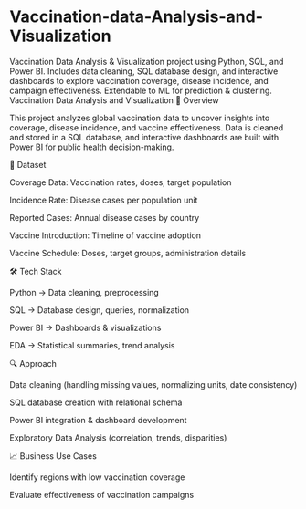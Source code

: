 # Vaccination-data-Analysis-and-Visualization
Vaccination Data Analysis &amp; Visualization project using Python, SQL, and Power BI. Includes data cleaning, SQL database design, and interactive dashboards to explore vaccination coverage, disease incidence, and campaign effectiveness. Extendable to ML for prediction &amp; clustering.
Vaccination Data Analysis and Visualization
📌 Overview

This project analyzes global vaccination data to uncover insights into coverage, disease incidence, and vaccine effectiveness. Data is cleaned and stored in a SQL database, and interactive dashboards are built with Power BI for public health decision-making.

📂 Dataset

Coverage Data: Vaccination rates, doses, target population

Incidence Rate: Disease cases per population unit

Reported Cases: Annual disease cases by country

Vaccine Introduction: Timeline of vaccine adoption

Vaccine Schedule: Doses, target groups, administration details

🛠️ Tech Stack

Python → Data cleaning, preprocessing

SQL → Database design, queries, normalization

Power BI → Dashboards & visualizations

EDA → Statistical summaries, trend analysis

🔍 Approach

Data cleaning (handling missing values, normalizing units, date consistency)

SQL database creation with relational schema

Power BI integration & dashboard development

Exploratory Data Analysis (correlation, trends, disparities)

📈 Business Use Cases

Identify regions with low vaccination coverage

Evaluate effectiveness of vaccination campaigns
